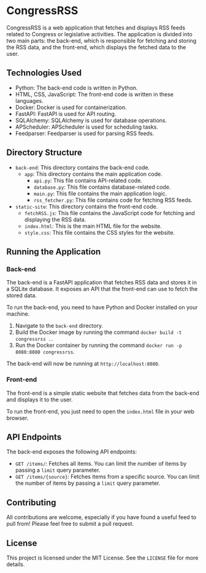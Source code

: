 # CongressRSS

CongressRSS is a web application that fetches and displays RSS feeds related to Congress or legislative activities. The application is divided into two main parts: the back-end, which is responsible for fetching and storing the RSS data, and the front-end, which displays the fetched data to the user.

## Technologies Used

- Python: The back-end code is written in Python.
- HTML, CSS, JavaScript: The front-end code is written in these languages.
- Docker: Docker is used for containerization.
- FastAPI: FastAPI is used for API routing.
- SQLAlchemy: SQLAlchemy is used for database operations.
- APScheduler: APScheduler is used for scheduling tasks.
- Feedparser: Feedparser is used for parsing RSS feeds.

## Directory Structure

- `back-end`: This directory contains the back-end code.
  - `app`: This directory contains the main application code.
    - `api.py`: This file contains API-related code.
    - `database.py`: This file contains database-related code.
    - `main.py`: This file contains the main application logic.
    - `rss_fetcher.py`: This file contains code for fetching RSS feeds.
- `static-site`: This directory contains the front-end code.
  - `fetchRSS.js`: This file contains the JavaScript code for fetching and displaying the RSS data.
  - `index.html`: This is the main HTML file for the website.
  - `style.css`: This file contains the CSS styles for the website.

## Running the Application

### Back-end

The back-end is a FastAPI application that fetches RSS data and stores it in a SQLite database. It exposes an API that the front-end can use to fetch the stored data.

To run the back-end, you need to have Python and Docker installed on your machine.

1. Navigate to the `back-end` directory.
2. Build the Docker image by running the command `docker build -t congressrss .`.
3. Run the Docker container by running the command `docker run -p 8080:8080 congressrss`.

The back-end will now be running at `http://localhost:8080`.

### Front-end

The front-end is a simple static website that fetches data from the back-end and displays it to the user.

To run the front-end, you just need to open the `index.html` file in your web browser.

## API Endpoints

The back-end exposes the following API endpoints:

- `GET /items/`: Fetches all items. You can limit the number of items by passing a `limit` query parameter.
- `GET /items/{source}`: Fetches items from a specific source. You can limit the number of items by passing a `limit` query parameter.

## Contributing

All contributions are welcome, especially if you have found a useful feed to pull from! Please feel free to submit a pull request.

## License

This project is licensed under the MIT License. See the `LICENSE` file for more details.
